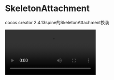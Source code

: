# SkeletonAttachment
cocos creator 2.4.13spine的SkeletonAttachment换装


<video src="./preview.mp4" controls></video>